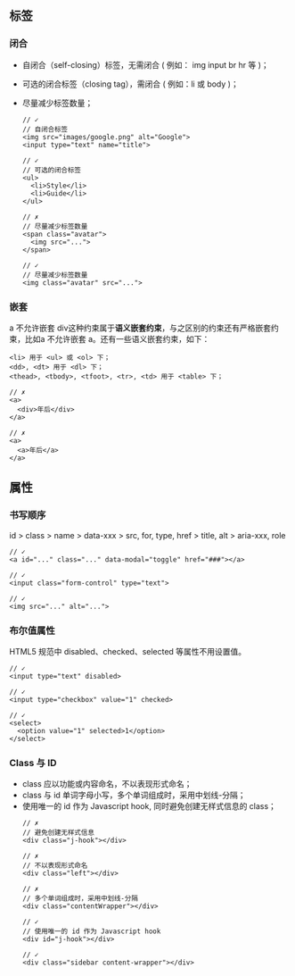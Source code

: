 ## 标签
### 闭合
+ 自闭合（self-closing）标签，无需闭合 ( 例如： img input br hr 等 )；
+ 可选的闭合标签（closing tag），需闭合 ( 例如：li 或 body )；
+ 尽量减少标签数量；
  ```
  // ✓
  // 自闭合标签
  <img src="images/google.png" alt="Google">
  <input type="text" name="title">
  ```

  ```
  // ✓
  // 可选的闭合标签
  <ul>
    <li>Style</li>
    <li>Guide</li>
  </ul>
  ```

  ```
  // ✗ 
  // 尽量减少标签数量
  <span class="avatar">
    <img src="...">
  </span>

  // ✓
  // 尽量减少标签数量
  <img class="avatar" src="...">
  ```

### 嵌套
a 不允许嵌套 div这种约束属于<b>语义嵌套约束</b>，与之区别的约束还有严格嵌套约束，比如a 不允许嵌套 a。还有一些语义嵌套约束，如下：
```
<li> 用于 <ul> 或 <ol> 下；    
<dd>, <dt> 用于 <dl> 下；   
<thead>, <tbody>, <tfoot>, <tr>, <td> 用于 <table> 下； 
``` 
```
// ✗
<a>
  <div>年后</div>
</a>

// ✗
<a>
  <a>年后</a>
</a>
```
## 属性
### 书写顺序

id > class > name > data-xxx > src, for, type, href > title, alt > aria-xxx, role
```
// ✓
<a id="..." class="..." data-modal="toggle" href="###"></a>

// ✓
<input class="form-control" type="text">

// ✓
<img src="..." alt="...">
```
### 布尔值属性
HTML5 规范中 disabled、checked、selected 等属性不用设置值。
```
// ✓
<input type="text" disabled>

// ✓
<input type="checkbox" value="1" checked>

// ✓
<select>
  <option value="1" selected>1</option>
</select>
```
### Class 与 ID
+ class 应以功能或内容命名，不以表现形式命名；
+ class 与 id 单词字母小写，多个单词组成时，采用中划线-分隔；
+ 使用唯一的 id 作为 Javascript hook, 同时避免创建无样式信息的 class；
  ```
  // ✗
  // 避免创建无样式信息
  <div class="j-hook"></div>

  // ✗
  // 不以表现形式命名
  <div class="left"></div>

  // ✗
  // 多个单词组成时，采用中划线-分隔
  <div class="contentWrapper"></div>

  // ✓
  // 使用唯一的 id 作为 Javascript hook
  <div id="j-hook"></div>

  // ✓
  <div class="sidebar content-wrapper"></div>
  ```

